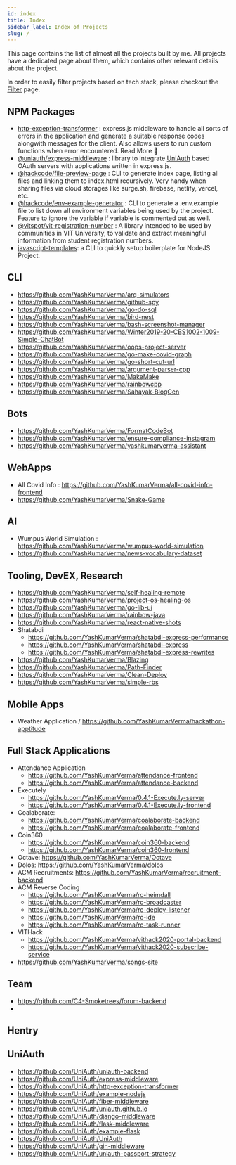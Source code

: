 ```yaml
---
id: index
title: Index
sidebar_label: Index of Projects
slug: /
---
```


This page contains the list of almost all the projects built by me. All projects have a dedicated page about them, which contains other relevant details about the project.

In order to easily filter projects based on tech stack, please checkout the [Filter](https://github.com/yashkumarverma/) page.

## NPM Packages
- [http-exception-transformer](https://www.npmjs.com/package/http-exception-transformer) : express.js middleware to handle all sorts of errors in the application and generate a suitable response codes alongwith messages for the client. Also allows users to run custom functions when error encountered.  Read More 🔗
- [@uniauth/express-middleware](https://www.npmjs.com/package/@uniauth/express-middleware) : library to integrate [UniAuth](https://github.com/uniauth) based OAuth servers with applications written in express.js.
- [@hackcode/file-preview-page](@hackcode/file-preview-page) : CLI to generate index page, listing all files and linking them to index.html recursively. Very handy when sharing files via cloud storages like surge.sh, firebase, netlify, vercel, etc.
- [@hackcode/env-example-generator](https://www.npmjs.com/package/@hackcode/env-example-generator) : CLI to generate a .env.example file to list down all environment variables being used by the project. Feature to ignore the variable if variable is commented out as well.
- [@vitspot/vit-registration-number](https://www.npmjs.com/package/@vitspot/vit-registration-number) : A library intended to be used by communities in VIT University, to validate and extract meaningful information from student registration numbers.
- [javascript-templates](https://www.npmjs.com/package/javascript-templates): a CLI to quickly setup boilerplate for NodeJS Project.

## CLI
- https://github.com/YashKumarVerma/arq-simulators
- https://github.com/YashKumarVerma/github-spy
- https://github.com/YashKumarVerma/go-do-sql
- https://github.com/YashKumarVerma/bird-nest
- https://github.com/YashKumarVerma/bash-screenshot-manager
- https://github.com/YashKumarVerma/Winter2019-20-CBS1002-1009-Simple-ChatBot
- https://github.com/YashKumarVerma/oops-project-server
- https://github.com/YashKumarVerma/go-make-covid-graph
- https://github.com/YashKumarVerma/go-short-cut-url
- https://github.com/YashKumarVerma/argument-parser-cpp
- https://github.com/YashKumarVerma/MakeMake
- https://github.com/YashKumarVerma/rainbowcpp
- https://github.com/YashKumarVerma/Sahayak-BlogGen


## Bots
- https://github.com/YashKumarVerma/FormatCodeBot
- https://github.com/YashKumarVerma/ensure-compliance-instagram
- https://github.com/YashKumarVerma/yashkumarverma-assistant
  
## WebApps
- All Covid Info : https://github.com/YashKumarVerma/all-covid-info-frontend
- https://github.com/YashKumarVerma/Snake-Game

## AI
- Wumpus World Simulation : https://github.com/YashKumarVerma/wumpus-world-simulation
- https://github.com/YashKumarVerma/news-vocabulary-dataset

## Tooling, DevEX, Research
- https://github.com/YashKumarVerma/self-healing-remote
- https://github.com/YashKumarVerma/project-os-healing-os
- https://github.com/YashKumarVerma/go-lib-ui
- https://github.com/YashKumarVerma/rainbow-java
- https://github.com/YashKumarVerma/react-native-shots
- Shatabdi
  - https://github.com/YashKumarVerma/shatabdi-express-performance
  - https://github.com/YashKumarVerma/shatabdi-express
  - https://github.com/YashKumarVerma/shatabdi-express-rewrites
- https://github.com/YashKumarVerma/Blazing
- https://github.com/YashKumarVerma/Path-Finder
- https://github.com/YashKumarVerma/Clean-Deploy
- https://github.com/YashKumarVerma/simple-rbs

## Mobile Apps
- Weather Application / https://github.com/YashKumarVerma/hackathon-apptitude

## Full Stack Applications
- Attendance Application 
  - https://github.com/YashKumarVerma/attendance-frontend
  - https://github.com/YashKumarVerma/attendance-backend
- Executely
  - https://github.com/YashKumarVerma/0.4.1-Execute.ly-server
  - https://github.com/YashKumarVerma/0.4.1-Execute.ly-frontend
- Coalaborate:
    - https://github.com/YashKumarVerma/coalaborate-backend
    - https://github.com/YashKumarVerma/coalaborate-frontend
- Coin360
  - https://github.com/YashKumarVerma/coin360-backend
  - https://github.com/YashKumarVerma/coin360-frontend
- Octave: https://github.com/YashKumarVerma/Octave
- Dolos: https://github.com/YashKumarVerma/dolos
- ACM Recruitments: https://github.com/YashKumarVerma/recruitment-backend
- ACM Reverse Coding
  - https://github.com/YashKumarVerma/rc-heimdall
  - https://github.com/YashKumarVerma/rc-broadcaster
  - https://github.com/YashKumarVerma/rc-deploy-listener
  - https://github.com/YashKumarVerma/rc-ide
  - https://github.com/YashKumarVerma/rc-task-runner
- VITHack
  - https://github.com/YashKumarVerma/vithack2020-portal-backend
  - https://github.com/YashKumarVerma/vithack2020-subscribe-service
- https://github.com/YashKumarVerma/songs-site

## Team
- https://github.com/C4-Smoketrees/forum-backend
- 
## Hentry


## UniAuth
- https://github.com/UniAuth/uniauth-backend
- https://github.com/UniAuth/express-middleware
- https://github.com/UniAuth/http-exception-transformer
- https://github.com/UniAuth/example-nodejs
- https://github.com/UniAuth/fiber-middleware
- https://github.com/UniAuth/uniauth.github.io
- https://github.com/UniAuth/django-middleware
- https://github.com/UniAuth/flask-middleware
- https://github.com/UniAuth/example-flask
- https://github.com/UniAuth/UniAuth
- https://github.com/UniAuth/gin-middleware
- https://github.com/UniAuth/uniauth-passport-strategy
